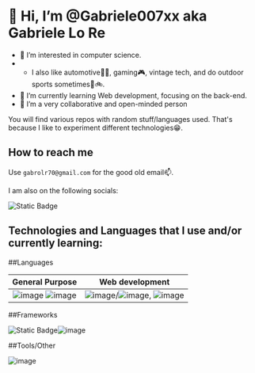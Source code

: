 # 👋 Hi, I’m @Gabriele007xx aka Gabriele Lo Re

- 👀 I’m interested in computer science.
- - I also like automotive🔧🚗, gaming🎮, vintage tech, and do outdoor sports sometimes🏃🚲.
- 🌱 I’m currently learning Web development, focusing on the back-end.
- 💞️ I’m a very collaborative and open-minded person

You will find various repos with random stuff/languages used. That's because I like to experiment different technologies😁.
  
## How to reach me

Use `gabrolr70@gmail.com` for the good old email📫.

I am also on the following socials:

![Static Badge](https://img.shields.io/badge/linkedin-blue?style=for-the-badge&logoColor=white&link=linkedin.com%2Fin%2Fgabriele-lo-re-484503303%2F)

## Technologies and Languages that I use and/or currently learning:

##Languages

| General Purpose | Web development |
|:---:|:---:|
| ![image](https://img.shields.io/badge/Java-orange) ![image](https://img.shields.io/badge/C%2B%2B-00599C?logo=cplusplus) | ![image](https://img.shields.io/badge/javascript-F7DF1E?logo=javascript&logoColor=white)/![image](https://img.shields.io/badge/typescript-0854C1), ![image](https://img.shields.io/badge/PHP-777BB4?logo=php&logoColor=white) |

##Frameworks

![Static Badge](https://img.shields.io/badge/node.js-5FA04E?logo=node.js&logoColor=white)![image](https://github.com/user-attachments/assets/c4f9f080-3623-4962-8404-b472b75fa0e4)


##Tools/Other
  
![image](https://img.shields.io/badge/git-orange)





